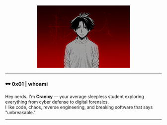 <p align="center">
  <img src="banner.png" " height="200">
</p>

---

### 🕶️ 0x01 | whoami

Hey nerds. I'm **Cranixy** — your average sleepless student exploring everything from cyber defense to digital forensics.  
I like code, chaos, reverse engineering, and breaking software that says "unbreakable."

---
